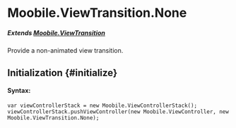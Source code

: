 Moobile.ViewTransition.None
================================================================================

##### Extends [Moobile.ViewTransition](../ViewTransition/ViewTransition.md)

<div data-simulator-app="assets/classes/ViewTransition/ViewTransition.None.html"></div>

Provide a non-animated view transition.

Initialization {#initialize}
--------------------------------------------------------------------------------

#### Syntax:

	var viewControllerStack = new Moobile.ViewControllerStack();
	viewControllerStack.pushViewController(new Moobile.ViewController, new Moobile.ViewTransition.None);